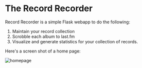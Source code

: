 The Record Recorder
======

Record Recorder is a simple Flask webapp to do the following:

1. Maintain your record collection
2. Scrobble each album to last.fm
3. Visualize and generate statistics for your collection of records.

Here's a screen shot of a home page:

![homepage]("https://github.com/baasman/pyvinyl/blob/master/static/img/homepage.png")